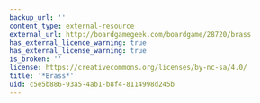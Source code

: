 ```yaml
---
backup_url: ''
content_type: external-resource
external_url: http://boardgamegeek.com/boardgame/28720/brass
has_external_licence_warning: true
has_external_license_warning: true
is_broken: ''
license: https://creativecommons.org/licenses/by-nc-sa/4.0/
title: '*Brass*'
uid: c5e5b886-93a5-4ab1-b8f4-8114998d245b
---
```

